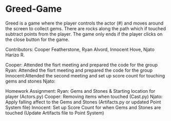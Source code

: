 # Greed-Game

Greed is a game where the player controls the actor (#) and moves around the screen to collect gems. There are rocks along the path which if touched subtract points from the player. The game only ends if the player clicks on the close button for the game.

Contributors: Cooper Featherstone, Ryan Alvord, Innocent Hove, Njato Harizo R.

Cooper: Attended the fisrt meeting and prepared the code for the group
Ryan: Attended the fisrt meeting and prepared the code for the group
Innocent:Attended the second meeting and set up score count for touching gems and stones
Njato:


Homework Assignment:
Ryan: Gems and Stones & Starting location for player (Actors.py)
Cooper: Removing items when touched (Cast.py)
Njato: Apply falling affect to the Gems and Stones (Artifacts.py or updated Point System file)
Innocent: Set up Score Count for when Gems and Stones are touched (Update Artifacts file to Point System)
